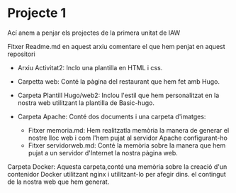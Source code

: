 # Projecte 1

Ací anem a penjar els projectes de la primera unitat de IAW

Fitxer Readme.md en aquest arxiu comentare el que hem penjat en aquest repositori

- Arxiu Activitat2: Inclo una plantilla en HTML i css.

- Carpetta web: Conté la pàgina del restaurant que hem fet amb Hugo.

- Carpeta Plantill Hugo/web2: Inclou l'estil que hem personalitzat en la nostra web utilitzant la plantilla de Basic-hugo.

- Carpeta Apache: Conté dos documents i una carpeta d'imatges:

    -  Fitxer memoria.md: Hem realitzatla memòria la manera de generar el nostre lloc web i com l'hem pujat al servidor Apache configurant-ho
    -  Fitxer servidorweb.md: Conté la memòria sobre la manera que hem pujat a un servidor d'Internet la nostra pàgina web.

Carpeta Docker: Aquesta carpeta,conté una memòria sobre la creació d'un contenidor Docker utilitzant nginx i utilitzant-lo per afegir dins. el contingut de la                           nostra web que hem generat.
